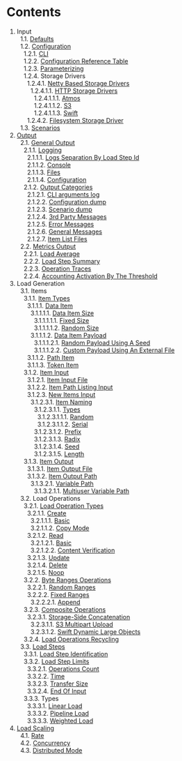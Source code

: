 # Contents

1. Input<br/>
&nbsp;&nbsp;1.1. [Defaults](defaults)<br/>
&nbsp;&nbsp;1.2. [Configuration](../interfaces/input/configuration)<br/>
&nbsp;&nbsp;&nbsp;&nbsp;1.2.1. [CLI](../interfaces/input/configuration#11-cli)<br/>
&nbsp;&nbsp;&nbsp;&nbsp;1.2.2. [Configuration Reference Table](../interfaces/input/configuration#12-reference-table)<br/>
&nbsp;&nbsp;&nbsp;&nbsp;1.2.3. [Parameterizing](../interfaces/input/configuration#2-parameterization)<br/>
&nbsp;&nbsp;&nbsp;&nbsp;1.2.4. Storage Drivers<br/>
&nbsp;&nbsp;&nbsp;&nbsp;&nbsp;&nbsp;1.2.4.1. [Netty Based Storage Drivers](../../storage/driver/coop/netty)<br/>
&nbsp;&nbsp;&nbsp;&nbsp;&nbsp;&nbsp;&nbsp;&nbsp;1.2.4.1.1. [HTTP Storage Drivers](../../storage/driver/coop/netty/http)<br/>
&nbsp;&nbsp;&nbsp;&nbsp;&nbsp;&nbsp;&nbsp;&nbsp;&nbsp;&nbsp;1.2.4.1.1.1. [Atmos](../../storage/driver/coop/netty/http/atmos)<br/>
&nbsp;&nbsp;&nbsp;&nbsp;&nbsp;&nbsp;&nbsp;&nbsp;&nbsp;&nbsp;1.2.4.1.1.2. [S3](../../storage/driver/coop/netty/http/s3)<br/>
&nbsp;&nbsp;&nbsp;&nbsp;&nbsp;&nbsp;&nbsp;&nbsp;&nbsp;&nbsp;1.2.4.1.1.3. [Swift](../../storage/driver/coop/netty/http/swift)<br/>
&nbsp;&nbsp;&nbsp;&nbsp;&nbsp;&nbsp;1.2.4.2. [Filesystem Storage Driver](../../storage/driver/coop/nio/fs)<br/>
&nbsp;&nbsp;1.3. [Scenarios](../interfaces/input/scenarios)<br/>
2. [Output](../interfaces/output)<br/>
&nbsp;&nbsp;2.1. [General Output](../interfaces/output#1-general)<br/>
&nbsp;&nbsp;&nbsp;&nbsp;2.1.1. [Logging](doc/interfaces/output#11-logging-subsystem)<br/>
&nbsp;&nbsp;&nbsp;&nbsp;&nbsp;&nbsp;2.1.1.1. [Logs Separation By Load Step Id](doc/interfaces/output#111-load-step-id)<br/>
&nbsp;&nbsp;&nbsp;&nbsp;&nbsp;&nbsp;2.1.1.2. [Console](doc/interfaces/output#112-console)<br/>
&nbsp;&nbsp;&nbsp;&nbsp;&nbsp;&nbsp;2.1.1.3. [Files](doc/interfaces/output#113-files)<br/>
&nbsp;&nbsp;&nbsp;&nbsp;&nbsp;&nbsp;2.1.1.4. [Configuration](doc/interfaces/output#114-log-configuration)<br/>
&nbsp;&nbsp;&nbsp;&nbsp;2.1.2. [Output Categories](doc/interfaces/output#12-categories)<br/>
&nbsp;&nbsp;&nbsp;&nbsp;&nbsp;&nbsp;2.1.2.1. [CLI arguments log](doc/interfaces/output#121-cli-arguments)<br/>
&nbsp;&nbsp;&nbsp;&nbsp;&nbsp;&nbsp;2.1.2.2. [Configuration dump](doc/interfaces/output#122-configuration-dump)<br/>
&nbsp;&nbsp;&nbsp;&nbsp;&nbsp;&nbsp;2.1.2.3. [Scenario dump](doc/interfaces/output#123-scenario-dump)<br/>
&nbsp;&nbsp;&nbsp;&nbsp;&nbsp;&nbsp;2.1.2.4. [3rd Party Messages](doc/interfaces/output#124-3rd-party-log-messages)<br/>
&nbsp;&nbsp;&nbsp;&nbsp;&nbsp;&nbsp;2.1.2.5. [Error Messages](doc/interfaces/output#125-error-messages)<br/>
&nbsp;&nbsp;&nbsp;&nbsp;&nbsp;&nbsp;2.1.2.6. [General Messages](doc/interfaces/output#126-general-messages)<br/>
&nbsp;&nbsp;&nbsp;&nbsp;&nbsp;&nbsp;2.1.2.7. [Item List Files](doc/interfaces/output#127-item-list-files)<br/>
&nbsp;&nbsp;2.2. [Metrics Output](../interfaces/output#2-metrics)<br/>
&nbsp;&nbsp;&nbsp;&nbsp;2.2.1. [Load Average](../interfaces/output#21-load-average)<br/>
&nbsp;&nbsp;&nbsp;&nbsp;2.2.2. [Load Step Summary](../interfaces/output#22-load-step-summary)<br/>
&nbsp;&nbsp;&nbsp;&nbsp;2.2.3. [Operation Traces](../interfaces/output#23-operation-traces)<br/>
&nbsp;&nbsp;&nbsp;&nbsp;2.2.4. [Accounting Activation By The Threshold](../interfaces/output#24-threshold)<br/>
3. Load Generation<br/>
&nbsp;&nbsp;3.1. Items<br/>
&nbsp;&nbsp;&nbsp;&nbsp;3.1.1. [Item Types](item/types)<br/>
&nbsp;&nbsp;&nbsp;&nbsp;&nbsp;&nbsp;3.1.1.1. [Data Item](item/types#1-data)<br/>
&nbsp;&nbsp;&nbsp;&nbsp;&nbsp;&nbsp;&nbsp;&nbsp;3.1.1.1.1. [Data Item Size](item/types#11-size)<br/>
&nbsp;&nbsp;&nbsp;&nbsp;&nbsp;&nbsp;&nbsp;&nbsp;&nbsp;&nbsp;3.1.1.1.1.1. [Fixed Size](item/types#111-fixed)<br/>
&nbsp;&nbsp;&nbsp;&nbsp;&nbsp;&nbsp;&nbsp;&nbsp;&nbsp;&nbsp;3.1.1.1.1.2. [Random Size](item/types#112-random)<br/>
&nbsp;&nbsp;&nbsp;&nbsp;&nbsp;&nbsp;&nbsp;&nbsp;3.1.1.1.2. [Data Item Payload](item/types#12-payload)<br/>
&nbsp;&nbsp;&nbsp;&nbsp;&nbsp;&nbsp;&nbsp;&nbsp;&nbsp;&nbsp;3.1.1.1.2.1. [Random Payload Using A Seed](item/types#121-random-using-a-seed)<br/>
&nbsp;&nbsp;&nbsp;&nbsp;&nbsp;&nbsp;&nbsp;&nbsp;&nbsp;&nbsp;3.1.1.1.2.2. [Custom Payload Using An External File](item/types#122-custom-using-an-external-file)<br/>
&nbsp;&nbsp;&nbsp;&nbsp;&nbsp;&nbsp;3.1.1.2. [Path Item](item/types#2-path)<br/>
&nbsp;&nbsp;&nbsp;&nbsp;&nbsp;&nbsp;3.1.1.3. [Token Item](item/types#3-token)<br/>
&nbsp;&nbsp;&nbsp;&nbsp;3.1.2. [Item Input](item/input)<br/>
&nbsp;&nbsp;&nbsp;&nbsp;&nbsp;&nbsp;3.1.2.1. [Item Input File](item/input#1-file)<br/>
&nbsp;&nbsp;&nbsp;&nbsp;&nbsp;&nbsp;3.1.2.2. [Item Path Listing Input](item/input#2-item-path-listing-input)<br/>
&nbsp;&nbsp;&nbsp;&nbsp;&nbsp;&nbsp;3.1.2.3. [New Items Input](item/input#3-new-items-input)<br/>
&nbsp;&nbsp;&nbsp;&nbsp;&nbsp;&nbsp;&nbsp;&nbsp;3.1.2.3.1. [Item Naming](item/input#31-naming)<br/>
&nbsp;&nbsp;&nbsp;&nbsp;&nbsp;&nbsp;&nbsp;&nbsp;&nbsp;&nbsp;3.1.2.3.1.1. [Types](item/input#311-types)<br/>
&nbsp;&nbsp;&nbsp;&nbsp;&nbsp;&nbsp;&nbsp;&nbsp;&nbsp;&nbsp;&nbsp;&nbsp;3.1.2.3.1.1.1. [Random](item/input#3111-random)<br/>
&nbsp;&nbsp;&nbsp;&nbsp;&nbsp;&nbsp;&nbsp;&nbsp;&nbsp;&nbsp;&nbsp;&nbsp;3.1.2.3.1.1.2. [Serial](item/input#3112-serial)<br/>
&nbsp;&nbsp;&nbsp;&nbsp;&nbsp;&nbsp;&nbsp;&nbsp;&nbsp;&nbsp;3.1.2.3.1.2. [Prefix](item/input#312-prefix)<br/>
&nbsp;&nbsp;&nbsp;&nbsp;&nbsp;&nbsp;&nbsp;&nbsp;&nbsp;&nbsp;3.1.2.3.1.3. [Radix](item/input#313-radix)<br/>
&nbsp;&nbsp;&nbsp;&nbsp;&nbsp;&nbsp;&nbsp;&nbsp;&nbsp;&nbsp;3.1.2.3.1.4. [Seed](item/input#314-seed)<br/>
&nbsp;&nbsp;&nbsp;&nbsp;&nbsp;&nbsp;&nbsp;&nbsp;&nbsp;&nbsp;3.1.2.3.1.5. [Length](item/input#315-length)<br/>
&nbsp;&nbsp;&nbsp;&nbsp;3.1.3. [Item Output](item/output)<br/>
&nbsp;&nbsp;&nbsp;&nbsp;&nbsp;&nbsp;3.1.3.1. [Item Output File](item/output#1-file)<br/>
&nbsp;&nbsp;&nbsp;&nbsp;&nbsp;&nbsp;3.1.3.2. [Item Output Path](item/output#2-path)<br/>
&nbsp;&nbsp;&nbsp;&nbsp;&nbsp;&nbsp;&nbsp;&nbsp;3.1.3.2.1. [Variable Path](item/output#21-variable)<br/>
&nbsp;&nbsp;&nbsp;&nbsp;&nbsp;&nbsp;&nbsp;&nbsp;&nbsp;&nbsp;3.1.3.2.1.1. [Multiuser Variable Path](item/output#211-multiuser)<br/>
&nbsp;&nbsp;3.2. Load Operations<br/>
&nbsp;&nbsp;&nbsp;&nbsp;3.2.1. [Load Operation Types](load/operations/types)<br/>
&nbsp;&nbsp;&nbsp;&nbsp;&nbsp;&nbsp;3.2.1.1. [Create](load/operations/types#1-create)<br/>
&nbsp;&nbsp;&nbsp;&nbsp;&nbsp;&nbsp;&nbsp;&nbsp;3.2.1.1.1. [Basic](load/operations/types#11-basic)<br/>
&nbsp;&nbsp;&nbsp;&nbsp;&nbsp;&nbsp;&nbsp;&nbsp;3.2.1.1.2. [Copy Mode](load/operations/types#12-copy-mode)<br/>
&nbsp;&nbsp;&nbsp;&nbsp;&nbsp;&nbsp;3.2.1.2. [Read](load/operations/types#2-read)<br/>
&nbsp;&nbsp;&nbsp;&nbsp;&nbsp;&nbsp;&nbsp;&nbsp;3.2.1.2.1. [Basic](load/operations/types#21-basic)<br/>
&nbsp;&nbsp;&nbsp;&nbsp;&nbsp;&nbsp;&nbsp;&nbsp;3.2.1.2.2. [Content Verification](load/operations/types#22-content-verification)<br/>
&nbsp;&nbsp;&nbsp;&nbsp;&nbsp;&nbsp;3.2.1.3. [Update](load/operations/types#3-update)<br/>
&nbsp;&nbsp;&nbsp;&nbsp;&nbsp;&nbsp;3.2.1.4. [Delete](load/operations/types#4-delete)<br/>
&nbsp;&nbsp;&nbsp;&nbsp;&nbsp;&nbsp;3.2.1.5. [Noop](load/operations/types#5-noop)<br/>
&nbsp;&nbsp;&nbsp;&nbsp;3.2.2. [Byte Ranges Operations](load/operations/byte_ranges)<br/>
&nbsp;&nbsp;&nbsp;&nbsp;&nbsp;&nbsp;3.2.2.1. [Random Ranges](load/operations/byte_ranges#41-random-ranges)<br/>
&nbsp;&nbsp;&nbsp;&nbsp;&nbsp;&nbsp;3.2.2.2. [Fixed Ranges](load/operations/byte_ranges#42-fixed-ranges)<br/>
&nbsp;&nbsp;&nbsp;&nbsp;&nbsp;&nbsp;&nbsp;&nbsp;3.2.2.2.1. [Append](load/operations/byte_ranges#421-append)<br/>
&nbsp;&nbsp;&nbsp;&nbsp;3.2.3. [Composite Operations](load/operations/composite)<br/>
&nbsp;&nbsp;&nbsp;&nbsp;&nbsp;&nbsp;3.2.3.1. [Storage-Side Concatenation](load/operations/composite#1-storage-side-concatenation)<br/>
&nbsp;&nbsp;&nbsp;&nbsp;&nbsp;&nbsp;&nbsp;&nbsp;3.2.3.1.1. [S3 Multipart Upload](load/operations/composite#131-s3-multipart-upload)<br/>
&nbsp;&nbsp;&nbsp;&nbsp;&nbsp;&nbsp;&nbsp;&nbsp;3.2.3.1.2. [Swift Dynamic Large Objects](load/operations/composite#132-swift-dynamic-large-objects)<br/>
&nbsp;&nbsp;&nbsp;&nbsp;3.2.4. [Load Operations Recycling](load/operations/recycling)<br/>
&nbsp;&nbsp;3.3. [Load Steps](load/steps)<br/>
&nbsp;&nbsp;&nbsp;&nbsp;3.3.1. [Load Step Identification](load/steps#1-identification)<br/>
&nbsp;&nbsp;&nbsp;&nbsp;3.3.2. [Load Step Limits](load/steps#2-limits)<br/>
&nbsp;&nbsp;&nbsp;&nbsp;&nbsp;&nbsp;3.3.2.1. [Operations Count](load/steps#21-operations-count)<br/>
&nbsp;&nbsp;&nbsp;&nbsp;&nbsp;&nbsp;3.3.2.2. [Time](load/steps#22-time)<br/>
&nbsp;&nbsp;&nbsp;&nbsp;&nbsp;&nbsp;3.3.2.3. [Transfer Size](load/steps#23-transfer-size)<br/>
&nbsp;&nbsp;&nbsp;&nbsp;&nbsp;&nbsp;3.3.2.4. [End Of Input](load/steps#24-end-of-input)<br/>
&nbsp;&nbsp;&nbsp;&nbsp;3.3.3. Types<br/>
&nbsp;&nbsp;&nbsp;&nbsp;&nbsp;&nbsp;3.3.3.1. [Linear Load](../../load/step/linear)<br/>
&nbsp;&nbsp;&nbsp;&nbsp;&nbsp;&nbsp;3.3.3.2. [Pipeline Load](../../load/step/pipeline)<br/>
&nbsp;&nbsp;&nbsp;&nbsp;&nbsp;&nbsp;3.3.3.3. [Weighted Load](../../load/step/weighted)<br/>
4. [Load Scaling](scaling)<br/>
&nbsp;&nbsp;4.1. [Rate](scaling#1-rate)<br/>
&nbsp;&nbsp;4.2. [Concurrency](scaling#2-concurrency)<br/>
&nbsp;&nbsp;4.3. [Distributed Mode](scaling3-distributed-mode)<br/>
